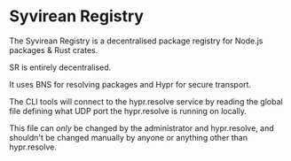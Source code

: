 # Syvirean Registry

The Syvirean Registry is a decentralised package registry for Node.js packages & Rust crates.

SR is entirely decentralised. 

It uses BNS for resolving packages and Hypr for secure transport. 

The CLI tools will connect to the hypr.resolve service by reading the global file defining what UDP port the hypr.resolve is running on locally. 

This file can _only_ be changed by the administrator and hypr.resolve, and shouldn't be changed manually by anyone or anything other than hypr.resolve. 
